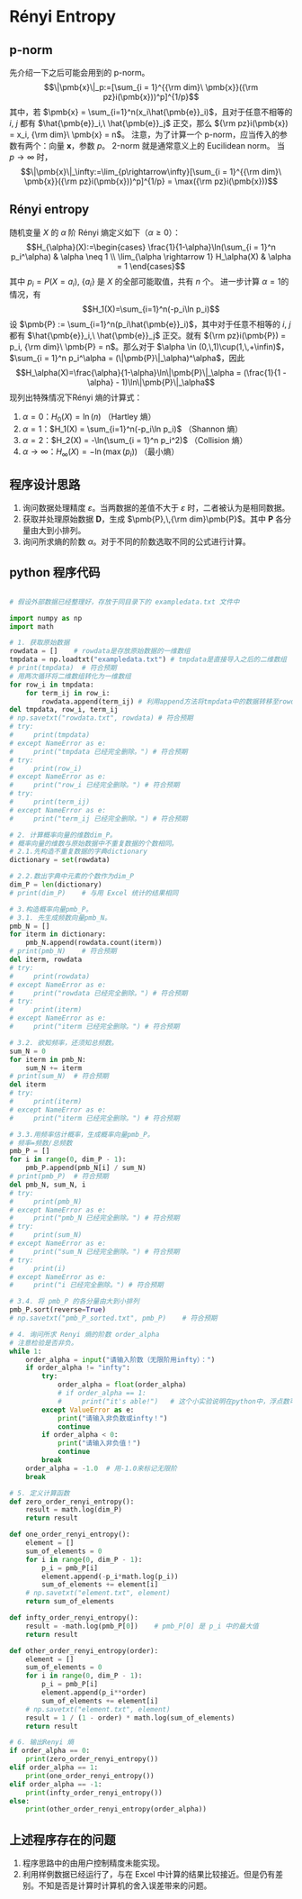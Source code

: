 # Rényi Entropy

## p-norm

先介绍一下之后可能会用到的 p-norm。
$$\|\pmb{x}\|_p:=[\sum_{i = 1}^{{\rm dim}\ \pmb{x}}({\rm pz}i(\pmb{x}))^p]^{1/p}$$其中，若 $\pmb{x} = \sum_{i=1}^n(x_i\hat{\pmb{e}}_i)$，且对于任意不相等的 $i,\ j$ 都有 $\hat{\pmb{e}}_i,\ \hat{\pmb{e}}_j$ 正交，那么 ${\rm pz}i(\pmb{x}) = x_i, {\rm dim}\ \pmb{x} = n$。
注意，为了计算一个 p-norm，应当传入的参数有两个：向量 $\pmb{x}$，参数 $p$。
2-norm 就是通常意义上的 Eucilidean norm。
当 $p \rightarrow \infty$ 时，$$\|\pmb{x}\|_\infty:=\lim_{p\rightarrow\infty}[\sum_{i = 1}^{{\rm dim}\ \pmb{x}}({\rm pz}i(\pmb{x}))^p]^{1/p} = \max({\rm pz}i(\pmb{x}))$$

## Rényi entropy

随机变量 $X$ 的 $\alpha$ 阶 Rényi 熵定义如下（$\alpha \geq 0$）：$$H_{\alpha}(X):=\begin{cases}
    \frac{1}{1-\alpha}\ln(\sum_{i = 1}^n p_i^\alpha) & \alpha \neq 1 \\
    \lim_{\alpha \rightarrow 1} H_\alpha(X) & \alpha = 1
\end{cases}$$其中 $p_i = P(X = a_i),\ \{a_i\}$ 是 $X$ 的全部可能取值，共有 $n$ 个。
进一步计算 $\alpha = 1$的情况，有$$H_1(X)=\sum_{i=1}^n(-p_i\ln p_i)$$设 $\pmb{P} := \sum_{i=1}^n(p_i\hat{\pmb{e}}_i)$，其中对于任意不相等的 $i,\ j$ 都有 $\hat{\pmb{e}}_i,\ \hat{\pmb{e}}_j$ 正交。就有 ${\rm pz}i(\pmb{P}) = p_i, {\rm dim}\ \pmb{P} = n$。那么对于 $\alpha \in (0,\,1)\cup(1,\,+\infin)$，$\sum_{i = 1}^n p_i^\alpha = (\|\pmb{P}\|_\alpha)^\alpha$，因此$$H_\alpha(X)=\frac{\alpha}{1-\alpha}\ln\|\pmb{P}\|_\alpha = (\frac{1}{1 - \alpha} - 1)\ln\|\pmb{P}\|_\alpha$$现列出特殊情况下Rényi 熵的计算式：

1. $\alpha = 0$：$H_0(X) = \ln(n)$ （Hartley 熵）
2. $\alpha = 1$：$H_1(X) = \sum_{i=1}^n(-p_i\ln p_i)$ （Shannon 熵）
3. $\alpha = 2$：$H_2(X) = -\ln(\sum_{i = 1}^n p_i^2)$ （Collision 熵）
4. $\alpha\rightarrow\infty$：$H_\infty(X) = -\ln(\max(p_i))$ （最小熵）

## 程序设计思路

1. 询问数据处理精度 $\varepsilon$。当两数据的差值不大于 $\varepsilon$ 时，二者被认为是相同数据。
2. 获取并处理原始数据 $\pmb{D}$，生成 $\pmb{P},\,{\rm dim}\pmb{P}$。其中 $\pmb{P}$ 各分量由大到小排列。
3. 询问所求熵的阶数 $\alpha$。对于不同的阶数选取不同的公式进行计算。

## python 程序代码

```python

# 假设外部数据已经整理好，存放于同目录下的 exampledata.txt 文件中

import numpy as np
import math

# 1. 获取原始数据
rowdata = []    # rowdata是存放原始数据的一维数组
tmpdata = np.loadtxt("exampledata.txt") # tmpdata是直接导入之后的二维数组
# print(tmpdata)  # 符合预期
# 用两次循环将二维数组转化为一维数组
for row_i in tmpdata:
    for term_ij in row_i:
        rowdata.append(term_ij) # 利用append方法将tmpdata中的数据转移至rowdata中。至此，row_i, term_ij， tmpdata的使命已经完成，应当删除。
del tmpdata, row_i, term_ij
# np.savetxt("rowdata.txt", rowdata) # 符合预期
# try:
#     print(tmpdata)
# except NameError as e:
#     print("tmpdata 已经完全删除。") # 符合预期
# try:
#     print(row_i)
# except NameError as e:
#     print("row_i 已经完全删除。") # 符合预期
# try:
#     print(term_ij)
# except NameError as e:
#     print("term_ij 已经完全删除。") # 符合预期

# 2. 计算概率向量的维数dim_P。
# 概率向量的维数与原始数据中不重复数据的个数相同。
# 2.1.先构造不重复数据的字典dictionary
dictionary = set(rowdata)

# 2.2.数出字典中元素的个数作为dim_P
dim_P = len(dictionary)
# print(dim_P)    # 与用 Excel 统计的结果相同

# 3.构造概率向量pmb_P。
# 3.1. 先生成频数向量pmb_N。
pmb_N = []
for iterm in dictionary:
    pmb_N.append(rowdata.count(iterm))
# print(pmb_N)    # 符合预期
del iterm, rowdata
# try:
#     print(rowdata)
# except NameError as e:
#     print("rowdata 已经完全删除。") # 符合预期
# try:
#     print(iterm)
# except NameError as e:
#     print("iterm 已经完全删除。") # 符合预期

# 3.2. 欲知频率，还须知总频数。
sum_N = 0
for iterm in pmb_N:
    sum_N += iterm
# print(sum_N)  # 符合预期
del iterm
# try:
#     print(iterm)
# except NameError as e:
#     print("iterm 已经完全删除。") # 符合预期

# 3.3.用频率估计概率，生成概率向量pmb_P。
# 频率=频数/总频数
pmb_P = []
for i in range(0, dim_P - 1):
    pmb_P.append(pmb_N[i] / sum_N)
# print(pmb_P)  # 符合预期
del pmb_N, sum_N, i
# try:
#     print(pmb_N)
# except NameError as e:
#     print("pmb_N 已经完全删除。") # 符合预期
# try:
#     print(sum_N)
# except NameError as e:
#     print("sum_N 已经完全删除。") # 符合预期
# try:
#     print(i)
# except NameError as e:
#     print("i 已经完全删除。") # 符合预期

# 3.4. 将 pmb_P 的各分量由大到小排列
pmb_P.sort(reverse=True)
# np.savetxt("pmb_P_sorted.txt", pmb_P)    # 符合预期

# 4. 询问所求 Renyi 熵的阶数 order_alpha
# 注意检验是否非负。
while 1:
    order_alpha = input("请输入阶数（无限阶用infty）：")
    if order_alpha != "infty":
        try:
            order_alpha = float(order_alpha)
            # if order_alpha == 1:
            #     print("it's able!")   # 这个小实验说明在python中，浮点数可以说“相等”
        except ValueError as e:
            print("请输入非负数或infty！")
            continue
        if order_alpha < 0:
            print("请输入非负值！")
            continue
        break
    order_alpha = -1.0  # 用-1.0来标记无限阶
    break

# 5. 定义计算函数
def zero_order_renyi_entropy():
    result = math.log(dim_P)
    return result

def one_order_renyi_entropy():
    element = []
    sum_of_elements = 0
    for i in range(0, dim_P - 1):
        p_i = pmb_P[i]
        element.append(-p_i*math.log(p_i))
        sum_of_elements += element[i]
    # np.savetxt("element.txt", element)
    return sum_of_elements

def infty_order_renyi_entropy():
    result = -math.log(pmb_P[0])    # pmb_P[0] 是 p_i 中的最大值
    return result

def other_order_renyi_entropy(order):
    element = []
    sum_of_elements = 0
    for i in range(0, dim_P - 1):
        p_i = pmb_P[i]
        element.append(p_i**order)
        sum_of_elements += element[i]
    # np.savetxt("element.txt", element)
    result = 1 / (1 - order) * math.log(sum_of_elements)
    return result

# 6. 输出Renyi 熵
if order_alpha == 0:
    print(zero_order_renyi_entropy())
elif order_alpha == 1:
    print(one_order_renyi_entropy())
elif order_alpha == -1:
    print(infty_order_renyi_entropy())
else:
    print(other_order_renyi_entropy(order_alpha))
```

## 上述程序存在的问题

1. 程序思路中的由用户控制精度未能实现。
2. 利用样例数据已经运行了，与在 Excel 中计算的结果比较接近。但是仍有差别。不知是否是计算时计算机的舍入误差带来的问题。